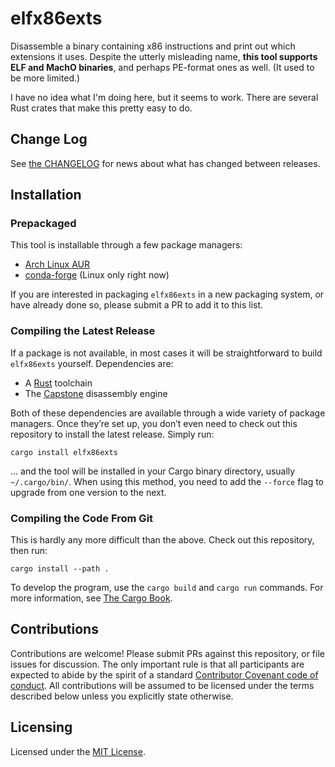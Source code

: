# elfx86exts

Disassemble a binary containing x86 instructions and print out which
extensions it uses. Despite the utterly misleading name, **this tool supports
ELF and MachO binaries**, and perhaps PE-format ones as well. (It used to be
more limited.)

I have no idea what I'm doing here, but it seems to work. There are several
Rust crates that make this pretty easy to do.


## Change Log

See [the CHANGELOG](./CHANGELOG.md) for news about what has changed between
releases.


## Installation

### Prepackaged

This tool is installable through a few package managers:

- [Arch Linux AUR](https://aur.archlinux.org/packages/elfx86exts/)
- [conda-forge](https://anaconda.org/conda-forge/elfx86exts) (Linux only right now)

If you are interested in packaging `elfx86exts` in a new packaging system, or
have already done so, please submit a PR to add it to this list.

### Compiling the Latest Release

If a package is not available, in most cases it will be straightforward to
build `elfx86exts` yourself. Dependencies are:

- A [Rust](https://www.rust-lang.org/) toolchain
- The [Capstone](http://www.capstone-engine.org/) disassembly engine

Both of these dependencies are available through a wide variety of package
managers. Once they’re set up, you don’t even need to check out this
repository to install the latest release. Simply run:

```
cargo install elfx86exts
```

… and the tool will be installed in your Cargo binary directory, usually
`~/.cargo/bin/`. When using this method, you need to add the `--force` flag to
upgrade from one version to the next.

### Compiling the Code From Git

This is hardly any more difficult than the above. Check out this repository,
then run:

```
cargo install --path .
```

To develop the program, use the `cargo build` and `cargo run` commands. For
more information, see
[The Cargo Book](https://doc.rust-lang.org/cargo/index.html).


## Contributions

Contributions are welcome! Please submit PRs against this repository, or file
issues for discussion. The only important rule is that all participants are
expected to abide by the spirit of a standard
[Contributor Covenant code of conduct](https://www.contributor-covenant.org/).
All contributions will be assumed to be licensed under the terms described
below unless you explicitly state otherwise.


## Licensing

Licensed under the [MIT License](https://opensource.org/licenses/MIT).
